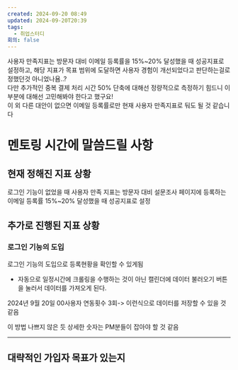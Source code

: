 ```yaml
---
created: 2024-09-20 08:49
updated: 2024-09-20T20:39
tags:
  - 취업스터디
회의: false
---
```

사용자 만족지표는 방문자 대비 이메일 등록률을 15%~20% 달성했을 때 성공지표로 설정하고, 해당 지표가 목표 범위에 도달하면 사용자 경험이 개선되었다고 판단하는걸로 정했던것 아니었나욤..?  
다만 추가적인 중복 결제 처리 시간 50% 단축에 대해선 정량적으로 측정하기 힘드니 이부분에 대해선 고민해봐야 한다고 했구요!  
이 외 다른 대안이 없으면 이메일 등록률로만 현재 사용자 만족지표로 둬도 될 것 같습니다

# 멘토링 시간에 말씀드릴 사항
## 현재 정해진 지표 상황
로그인 기능이 없었을 때 
사용자 만족 지표는 방문자 대비 설문조사 페이지에 등록하는 이메일 등록률 15%~20% 달성했을 때 성공지표로 설정

## 추가로 진행된 지표 상황
### 로그인 기능의 도입
로그인 기능의 도입으로 등록현황을 확인할 수 있게됨

- 자동으로 일정시간에 크롤링을 수행하는 것이 아닌 캘린더에 데이터 불러오기 버튼을 눌러서 데이터를 가져오게 된다. 

2024년 9월 20일 00사용자 연동횟수 3회-> 이런식으로 데이터를 저장할 수 있을 것 같음

이 방법 나쁘지 않은 듯
상세한 숫자는 PM분들이 잡아야 할 것 같음

---
## 대략적인 가입자 목표가 있는지 


